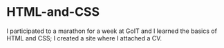 # HTML-and-CSS
I participated to a marathon for a week at GoIT and I learned the basics of HTML and CSS; I created a site where I attached a CV.
